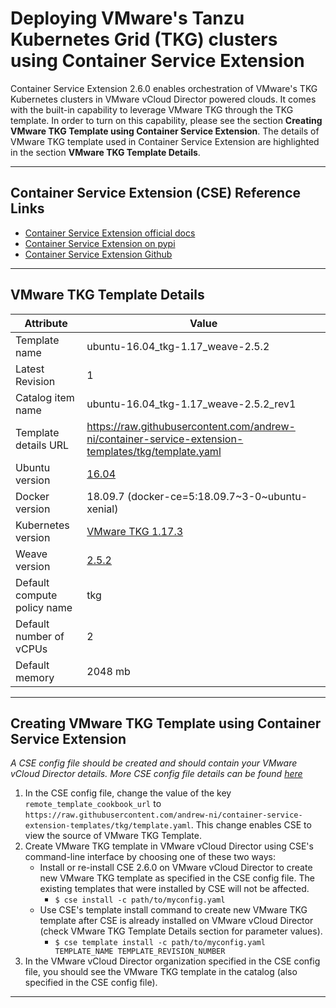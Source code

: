 # Deploying VMware's Tanzu Kubernetes Grid (TKG) clusters using Container Service Extension

Container Service Extension 2.6.0 enables orchestration of VMware's TKG Kubernetes clusters in VMware vCloud Director powered clouds. It comes with the built-in capability to leverage VMware TKG through the TKG template. In order to turn on this capability, please see the section **Creating VMware TKG Template using Container Service Extension**. The details of VMware TKG template used in Container Service Extension are highlighted in the section **VMware TKG Template Details**.

---

## Container Service Extension (CSE) Reference Links

- [Container Service Extension official docs](https://vmware.github.io/container-service-extension/INTRO.html)
- [Container Service Extension on pypi](https://pypi.org/project/container-service-extension/)
- [Container Service Extension Github](https://github.com/vmware/container-service-extension)

---

## VMware TKG Template Details

| Attribute                   | Value                                                                                                            |
|-----------------------------|------------------------------------------------------------------------------------------------------------------|
| Template name               | ubuntu-16.04_tkg-1.17_weave-2.5.2                                                                             |
| Latest Revision             | 1                                                                                                                |
| Catalog item name           | ubuntu-16.04_tkg-1.17_weave-2.5.2_rev1                                                                        |
| Template details URL        | <https://raw.githubusercontent.com/andrew-ni/container-service-extension-templates/tkg/template.yaml>     |
| Ubuntu version              | [16.04](https://cloud-images.ubuntu.com/releases/xenial/release-20180418/ubuntu-16.04-server-cloudimg-amd64.ova) |
| Docker version              | 18.09.7 (docker-ce=5:18.09.7\~3-0\~ubuntu-xenial)                                                                |
| Kubernetes version          | [VMware TKG 1.17.3](https://hub.vmware.com/releases/tanzu-1-17-releases/#1173vmware1)                   |
| Weave version               | [2.5.2](https://www.weave.works/docs/net/latest/overview/)                                                       |
| Default compute policy name | tkg                                                                                                   |
| Default number of vCPUs     | 2                                                                                                                |
| Default memory              | 2048 mb                                                                                                          |

---

## Creating VMware TKG Template using Container Service Extension

*A CSE config file should be created and should contain your VMware vCloud Director details. More CSE config file details can be found [here](https://vmware.github.io/container-service-extension/CSE_ADMIN.html#configfile)*

1. In the CSE config file, change the value of the key `remote_template_cookbook_url` to  `https://raw.githubusercontent.com/andrew-ni/container-service-extension-templates/tkg/template.yaml`. This change enables CSE to view the source of VMware TKG Template.
2. Create VMware TKG template in VMware vCloud Director using CSE's command-line interface by choosing one of these two ways:
   - Install or re-install CSE 2.6.0 on VMware vCloud Director to create new VMware TKG template as specified in the CSE config file. The existing templates that were installed by CSE will not be affected.
     - ```$ cse install -c path/to/myconfig.yaml```
   - Use CSE's template install command to create new VMware TKG template after CSE is already installed on VMware vCloud Director (check VMware TKG Template Details section for parameter values).
     - ```$ cse template install -c path/to/myconfig.yaml TEMPLATE_NAME TEMPLATE_REVISION_NUMBER```
3. In the VMware vCloud Director organization specified in the CSE config file, you should see the VMware TKG template in the catalog (also specified in the CSE config file).

---
